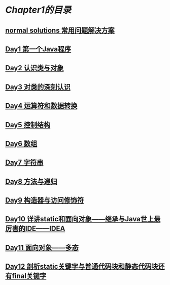 # ***Chapter1的目录***

## [normal solutions 常用问题解决方案](normal%20solutions.md)

## [Day1 第一个Java程序](day1.md)

## [Day2 认识类与对象](day2.md)

## [Day3 对类的深刻认识](day3.md)

## [Day4 运算符和数据转换](day4.md)

## [Day5 控制结构](day5.md)

## [Day6 数组](day6.md)

## [Day7 字符串](day7.md)

## [Day8 方法与递归](day8.md)

## [Day9 构造器与访问修饰符](day9.md)

## [Day10 详讲static和面向对象——继承与Java世上最厉害的IDE——IDEA](day10.md)

## [Day11 面向对象——多态](day11.md)

## [Day12 剖析static关键字与普通代码块和静态代码块还有final关键字](day12.md)